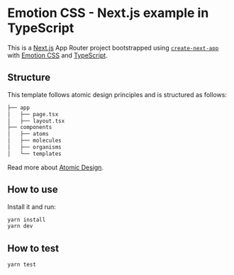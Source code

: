 # Emotion CSS - Next.js example in TypeScript

This is a [Next.js](https://nextjs.org/) App Router project bootstrapped using [`create-next-app`](https://github.com/vercel/next.js/tree/canary/packages/create-next-app) with [Emotion CSS](https://emotion.sh/docs/introduction) and [TypeScript](https://www.typescriptlang.org/).

## Structure

This template follows atomic design principles and is structured as follows:

```bash
├── app
│   ├── page.tsx
│   ├── layout.tsx
├── components
│   ├── atoms
│   ├── molecules
│   ├── organisms
│   └── templates
```

Read more about [Atomic Design](https://bradfrost.com/blog/post/atomic-web-design/).

## How to use

Install it and run:

```bash
yarn install
yarn dev
```

## How to test

```bash
yarn test
```
